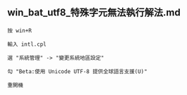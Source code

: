 win_bat_utf8_特殊字元無法執行解法.md
---

	按 win+R 

	輸入 intl.cpl

	選 "系統管理" -> "變更系統地區設定"

	勾 "Beta:使用 Unicode UTF-8 提供全球語言支援(U)"

	重開機

